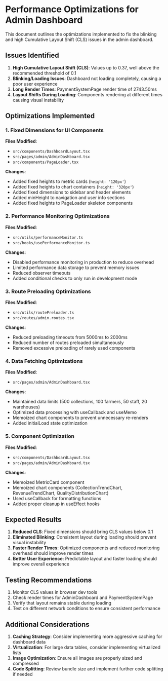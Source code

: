 # Performance Optimizations for Admin Dashboard

This document outlines the optimizations implemented to fix the blinking and high Cumulative Layout Shift (CLS) issues in the admin dashboard.

## Issues Identified

1. **High Cumulative Layout Shift (CLS)**: Values up to 0.37, well above the recommended threshold of 0.1
2. **Blinking/Loading Issues**: Dashboard not loading completely, causing a poor user experience
3. **Long Render Times**: PaymentSystemPage render time of 2743.50ms
4. **Layout Shifts During Loading**: Components rendering at different times causing visual instability

## Optimizations Implemented

### 1. Fixed Dimensions for UI Components

**Files Modified**: 
- `src/components/DashboardLayout.tsx`
- `src/pages/admin/AdminDashboard.tsx`
- `src/components/PageLoader.tsx`

**Changes**:
- Added fixed heights to metric cards (`height: '120px'`)
- Added fixed heights to chart containers (`height: '320px'`)
- Added fixed dimensions to sidebar and header elements
- Added minHeight to navigation and user info sections
- Added fixed heights to PageLoader skeleton components

### 2. Performance Monitoring Optimizations

**Files Modified**: 
- `src/utils/performanceMonitor.ts`
- `src/hooks/usePerformanceMonitor.ts`

**Changes**:
- Disabled performance monitoring in production to reduce overhead
- Limited performance data storage to prevent memory issues
- Reduced observer timeouts
- Added conditional checks to only run in development mode

### 3. Route Preloading Optimizations

**Files Modified**: 
- `src/utils/routePreloader.ts`
- `src/routes/admin.routes.tsx`

**Changes**:
- Reduced preloading timeouts from 5000ms to 2000ms
- Reduced number of routes preloaded simultaneously
- Removed excessive preloading of rarely used components

### 4. Data Fetching Optimizations

**Files Modified**: 
- `src/pages/admin/AdminDashboard.tsx`

**Changes**:
- Maintained data limits (500 collections, 100 farmers, 50 staff, 20 warehouses)
- Optimized data processing with useCallback and useMemo
- Memoized chart components to prevent unnecessary re-renders
- Added initialLoad state optimization

### 5. Component Optimization

**Files Modified**: 
- `src/components/DashboardLayout.tsx`
- `src/pages/admin/AdminDashboard.tsx`

**Changes**:
- Memoized MetricCard component
- Memoized chart components (CollectionTrendChart, RevenueTrendChart, QualityDistributionChart)
- Used useCallback for formatting functions
- Added proper cleanup in useEffect hooks

## Expected Results

1. **Reduced CLS**: Fixed dimensions should bring CLS values below 0.1
2. **Eliminated Blinking**: Consistent layout during loading should prevent visual instability
3. **Faster Render Times**: Optimized components and reduced monitoring overhead should improve render times
4. **Better User Experience**: Predictable layout and faster loading should improve overall experience

## Testing Recommendations

1. Monitor CLS values in browser dev tools
2. Check render times for AdminDashboard and PaymentSystemPage
3. Verify that layout remains stable during loading
4. Test on different network conditions to ensure consistent performance

## Additional Considerations

1. **Caching Strategy**: Consider implementing more aggressive caching for dashboard data
2. **Virtualization**: For large data tables, consider implementing virtualized lists
3. **Image Optimization**: Ensure all images are properly sized and compressed
4. **Code Splitting**: Review bundle size and implement further code splitting if needed